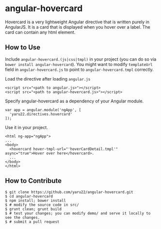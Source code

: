 angular-hovercard
=================

Hovercard is a very lightweight Angular directive that is written purely in AngularJS. It is a card that is displayed when you hover over a label. The card can contain any html element.


How to Use
----------
Include `angular-hovercard.(js|css|tmpl)` in your project (you can do so via `bower install angular-hovercard`).
You might want to modify `templateUrl` field in `angular-hovercard.js` to point to
`angular-hovercard.tmpl` correctly.

Load the directive after loading `angular.js`

```
<script src="<path to angular.js>"></script>
<script src="<path to angular-hovercard.js>"></script>
```

Specify angular-hovercard as a dependency of your Angular module.

```
var app = angular.module('ngApp', [
  'yaru22.directives.hovercard'
]);
```

Use it in your project.

```
<html ng-app="ngApp">
...
<body>
  <hovercard hover-tmpl-url="'hoverCardDetail.tmpl'" async="true">Hover over here</hovercard>.
  ...
</body>
</html>
```




How to Contribute
-----------------
```
$ git clone https://github.com/yaru22/angular-hovercard.git
$ cd angular-hovercard
$ npm install; bower install
$ # modify the source code in src/
$ grunt clean; grunt build
$ # test your changes; you can modify demo/ and serve it locally to see the changes.
$ # submit a pull request
```
